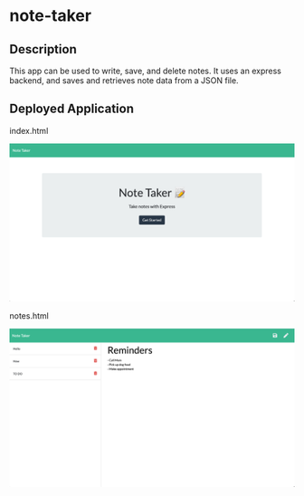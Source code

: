 # note-taker

## Description
This app can be used to write, save, and delete notes. It uses an express backend, and saves and retrieves note data from a JSON file.

## Deployed Application
index.html

![](/Assets/index.html.png)


notes.html

![](/Assets/notes.html.png)



